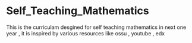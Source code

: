 # Self_Teaching_Mathematics
This is the curriculam desgined for self teaching mathematics in next one year , it is inspired by various resources like ossu , youtube , edx
